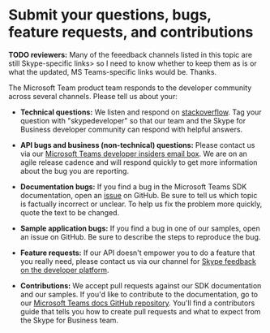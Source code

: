 ﻿
# Submit your questions, bugs, feature requests, and contributions

**TODO reviewers:** Many of the feeedback channels listed in this topic are still Skype-specific links> so I need to know whether to keep them as is or what the updated, MS Teams-specific links would be. Thanks.

The Microsoft Team product team responds to the developer community across several channels. Please tell us about your:

- **Technical questions:** We listen and respond on [stackoverflow](http://stackoverflow.com/questions/tagged/skypedeveloper). Tag your question with "skypedeveloper" so that our team and the Skype for Business developer community can respond with helpful answers.


- **API bugs and business (non-technical) questions:** Please contact us via our [Microsoft Teams developer insiders email box](mailto:microsoftteamsdev@microsoft.com). We are on an agile release cadence and will respond quickly to get more information about the bug you are reporting.


- **Documentation bugs:** If you find a bug in the Microsoft Teams SDK documentation, open an [issue](https://github.com/OfficeDev/microsoft-teams-docs/issues) on GitHub. Be sure to tell us which topic is factually incorrect or unclear. To help us fix the problem more quickly, quote the text to be changed. 


- **Sample application bugs:** If you find a bug in one of our samples, open an issue on GitHub. Be sure to describe the steps to reproduce the bug.


- **Feature requests:** If our API doesn't empower you to do a feature that you really need, please contact us via our channel for [Skype feedback on the developer platform](http://www.skypefeedback.com/forums/299913-generally-available/category/120892-developer-platform).


- **Contributions:** We accept pull requests against our SDK documentation and our samples. If you'd like to contribute to the documentation, go to our [Microsoft Teams docs GitHub repository](https://github.com/OfficeDev/microsoft-teams-docs). You'll find a contributors guide that tells you how to create pull requests and what to expect from the Skype for Business team.

